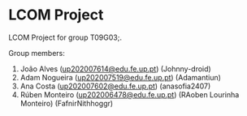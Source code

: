# LCOM Project

LCOM Project for group T09G03;.

Group members:

1. João Alves (up202007614@edu.fe.up.pt) (Johnny-droid)
2. Adam Nogueira (up202007519@edu.fe.up.pt) (Adamantiun)
3. Ana Costa (up202007602@edu.fe.up.pt) (anasofia2407)
4. Rúben Monteiro (up202006478@edu.fe.up.pt) (RAoben Lourinha Monteiro) (FafnirNithhoggr)


